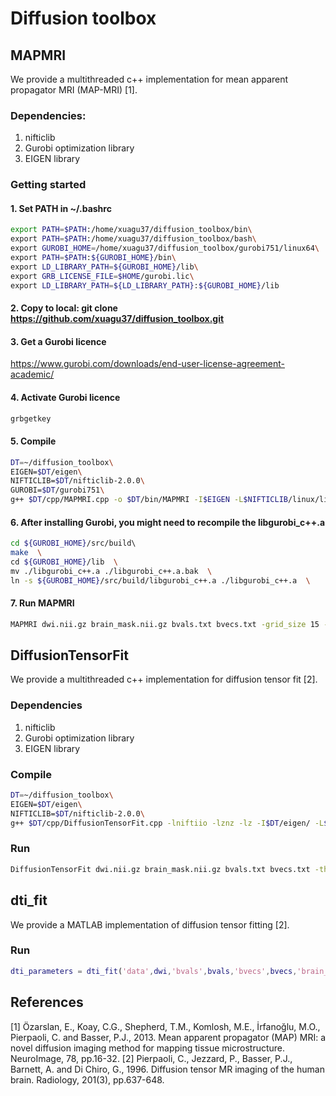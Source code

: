 # Diffusion toolbox

## MAPMRI
We provide a multithreaded c++ implementation for mean apparent propagator MRI (MAP-MRI) [1].

### Dependencies:
1. nifticlib
2. Gurobi optimization library
3. EIGEN library  

### Getting started
#### 1. Set PATH in ~/.bashrc
```bash
export PATH=$PATH:/home/xuagu37/diffusion_toolbox/bin\
export PATH=$PATH:/home/xuagu37/diffusion_toolbox/bash\
export GUROBI_HOME=/home/xuagu37/diffusion_toolbox/gurobi751/linux64\
export PATH=$PATH:${GUROBI_HOME}/bin\
export LD_LIBRARY_PATH=${GUROBI_HOME}/lib\
export GRB_LICENSE_FILE=$HOME/gurobi.lic\
export LD_LIBRARY_PATH=${LD_LIBRARY_PATH}:${GUROBI_HOME}/lib
```

#### 2. Copy to local: git clone https://github.com/xuagu37/diffusion_toolbox.git

#### 3. Get a Gurobi licence
https://www.gurobi.com/downloads/end-user-license-agreement-academic/  
#### 4. Activate Gurobi licence 
```bash
grbgetkey
```

#### 5. Compile
```bash
DT=~/diffusion_toolbox\
EIGEN=$DT/eigen\
NIFTICLIB=$DT/nifticlib-2.0.0\
GUROBI=$DT/gurobi751\
g++ $DT/cpp/MAPMRI.cpp -o $DT/bin/MAPMRI -I$EIGEN -L$NIFTICLIB/linux/lib -I$NIFTICLIB/linux/niftilib -I$NIFTICLIB/linux/znzlib -I$GUROBI/linux64/include -L$GUROBI/linux64/lib/ -lniftiio -lznz -lz -lgurobi_c++ -lgurobi75 -O3 -march=native -std=c++17 -fopenmp -w
```

#### 6. After installing Gurobi, you might need to recompile the libgurobi_c++.a 
```bash
cd ${GUROBI_HOME}/src/build\   
make  \
cd ${GUROBI_HOME}/lib  \
mv ./libgurobi_c++.a ./libgurobi_c++.a.bak  \
ln -s ${GUROBI_HOME}/src/build/libgurobi_c++.a ./libgurobi_c++.a  \
```

#### 7. Run MAPMRI
```bash
MAPMRI dwi.nii.gz brain_mask.nii.gz bvals.txt bvecs.txt -grid_size 15 -order 6 -small_delta 62e-3 -big_delta 62e-3 -threads 10 
```

## DiffusionTensorFit
We provide a multithreaded c++ implementation for diffusion tensor fit [2].


### Dependencies
1. nifticlib
2. Gurobi optimization library
3. EIGEN library  

### Compile
```bash
DT=~/diffusion_toolbox\
EIGEN=$DT/eigen\
NIFTICLIB=$DT/nifticlib-2.0.0\
g++ $DT/cpp/DiffusionTensorFit.cpp -lniftiio -lznz -lz -I$DT/eigen/ -L$DT/nifticlib-2.0.0/linux/lib -I$DT/nifticlib-2.0.0/linux/niftilib -I$DT/nifticlib-2.0.0/linux/znzlib -I$GUROBI/linux64/include -L$GUROBI/linux64/lib/ -lniftiio -lznz -lz -lgurobi_c++ -lgurobi75  -O3  -march=native -std=c++17 -fopenmp -o $DT/bin/DiffusionTensorFit -w 
```

### Run
```bash
DiffusionTensorFit dwi.nii.gz brain_mask.nii.gz bvals.txt bvecs.txt -threads 10
```

## dti_fit
We provide a MATLAB implementation of diffusion tensor fitting [2].

### Run
```matlab
dti_parameters = dti_fit('data',dwi,'bvals',bvals,'bvecs',bvecs,'brain_mask',brain_mask);
```

## References
[1] Özarslan, E., Koay, C.G., Shepherd, T.M., Komlosh, M.E., İrfanoğlu, M.O., Pierpaoli, C. and Basser, P.J., 2013. Mean apparent propagator (MAP) MRI: a novel diffusion imaging method for mapping tissue microstructure. NeuroImage, 78, pp.16-32.
[2] Pierpaoli, C., Jezzard, P., Basser, P.J., Barnett, A. and Di Chiro, G., 1996. Diffusion tensor MR imaging of the human brain. Radiology, 201(3), pp.637-648.
